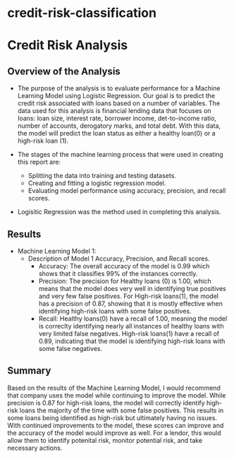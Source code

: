 # credit-risk-classification

# Credit Risk Analysis

## Overview of the Analysis
* The purpose of the analysis is to evaluate performance for a Machine Learning Model using Logistic Regression. Our goal is to predict the credit risk associated with loans based on a number of variables. The data used for this analysis is financial lending data that focuses on loans: loan size, interest rate, borrower income, det-to-income ratio, number of accounts, derogatory marks, and total debt. With this data, the model will predict the loan status as either a healthy loan(0) or a high-risk loan (1).

* The stages of the machine learning process that were used in creating this report are: 
    * Splitting the data into training and testing datasets. 
    * Creating and fitting a logistic regression model. 
    * Evaluating model performance using accuracy, precision, and recall scores.
* Logisitic Regression was the method used in completing this analysis. 

## Results

* Machine Learning Model 1:
    * Description of Model 1 Accuracy, Precision, and Recall scores.
        * Accuracy: The overall accuracy of the model is 0.99 which shows that it classifies 99% of the instances correctly. 
        * Precision: The precision for Healthy loans (0) is 1.00, which means that the model does very well in identifying true positives and very few false positives. For High-risk loans(1), the model has a precision of 0.87, showing that it is mostly effective when identifying high-risk loans with some false positives. 
        * Recall: Healthy loans(0) have a recall of 1.00, meaning the model is correclty identifying nearly all instances of healthy loans with very limited false negatives. High-risk loans(1) have a recall of 0.89, indicating that the model is identifying high-risk loans with some false negatives. 

## Summary

Based on the results of the Machine Learning Model, I would recommend that company uses the model while continuing to improve the model. While precision is 0.87 for high-risk loans, the model will correctly identify high-risk loans the majority of the time with some false positives. This results in some loans being identified as high-risk but ultimately having no issues. With continued improvements to the model, these scores can improve and the accuracy of the model would improve as well. For a lendor, this would allow them to identify potenital risk, monitor potential risk, and take necessary actions. 

